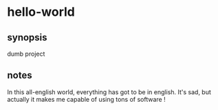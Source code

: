 # hello-world

## synopsis

dumb project

## notes

In this all-english world, everything has got to be in english. It's sad, but actually it makes me capable of using tons of software !
